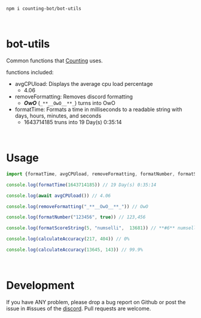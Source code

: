 ```
npm i counting-bot/bot-utils
```

&#x200B;

# bot-utils
Common functions that [Counting](https://discord.com/oauth2/authorize?client_id=726560538145849374&scope=bot%20applications.commands) uses.

functions included:
&#x200B;
- avgCPUload: Displays the average cpu load percentage
    -    4.06
- removeFormatting: Removes discord formatting
    - _**__OwO__**_   (`_**__OwO__**_`) turns into OwO
- formatTime: Formats a time in milliseconds to a readable string with days, hours, minutes, and seconds
    - 1643714185 truns into 19 Day(s) 0:35:14

&#x200B;

# Usage

```js
import {formatTime, avgCPUload, removeFormatting, formatNumber, formatScoreString, calculateAccuracy} from './src/index.mjs';

console.log(formatTime(1643714185)) // 19 Day(s) 0:35:14

console.log(await avgCPUload()) // 4.06

console.log(removeFormatting("_**__OwO__**_")) // OwO

console.log(formatNumber("123456", true)) // 123,456

console.log(formatScoreString(5, "numselli",  13681)) // **#6** numselli, **13,681**

console.log(calculateAccuracy(217, 404)) // 0%

console.log(calculateAccuracy(13645, 143)) // 99.9%
```

&#x200B;

# Development

If you have ANY problem, please drop a bug report on Github or post the issue in #issues of the [discord](https://discord.gg/5kNZFH5). Pull requests are welcome.
